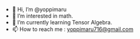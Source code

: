 - 👋 Hi, I’m @yoppimaru
- 👀 I’m interested in math.
- 🌱 I’m currently learning Tensor Algebra.
- 📫 How to reach me : yoppimaru716@gmail.com

<!---
yoppimaru/yoppimaru is a ✨ special ✨ repository because its `README.md` (this file) appears on your GitHub profile.
You can click the Preview link to take a look at your changes.
--->
